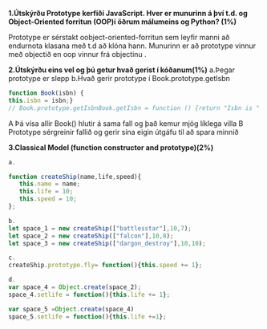 **1.Útskýrðu Prototype kerfiðí JavaScript. Hver er munurinn á því t.d. og 
Object-Oriented forritun (OOP)í öðrum málumeins og Python? (1%)**

Prototype er sérstakt oobject-oriented-forritun sem leyfir manni að endurnota klasana með t.d að klóna hann.
Munurinn er að prototype vinnur með objectið en oop vinnur frá objectinu .

**2.Útskýrðu eins vel og þú getur hvað gerist í kóðanum(1%)**
  a.Þegar prototype er slepp
b.Hvað gerir prototype í Book.prototype.getIsbn
 ```javascript
function Book(isbn) {
this.isbn = isbn;}
// Book.prototype.getIsbnBook.getIsbn = function () {return "Isbn is " + this.isbn;};
 ```
A Þá vísa allir Book() hlutir á sama fall og það kemur mjög líklega villa
B Prototype sérgreinir fallið og gerir sína eigin útgáfu til að spara minnið

**3.Classical Model (function constructor and prototype)(2%)**
 ```javascript
 a.
 
 function createShip(name,life,speed){
    this.name = name;
    this.life = 10;
    this.speed = 10;
};

b.
let space_1 = new createShip(["battlesstar"],10,7); 
let space_2 = new createShip(["falcon"],10,8);
let space_3 = new createShip(["dargon_destroy"],10,10);

c.
createShip.prototype.fly= function(){this.speed += 1};

d.
var space_4 = Object.create(space_2);
space_4.setlife = function(){this.life += 1}; 

var space_5 =Object.create(space_4)
space_5.setlife = function(){this.life +=1};

 ```
